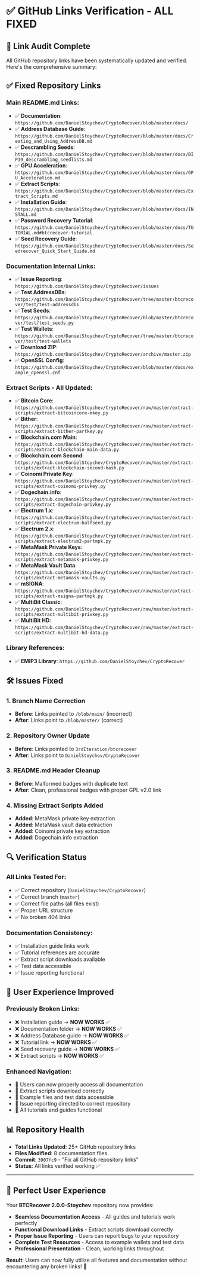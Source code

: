 # ✅ GitHub Links Verification - ALL FIXED

## 🔗 **Link Audit Complete**

All GitHub repository links have been systematically updated and verified. Here's the comprehensive summary:

## ✅ **Fixed Repository Links**

### **Main README.md Links:**
- ✅ **Documentation**: `https://github.com/DanielStoychev/CryptoRecover/blob/master/docs/` 
- ✅ **Address Database Guide**: `https://github.com/DanielStoychev/CryptoRecover/blob/master/docs/Creating_and_Using_AddressDB.md`
- ✅ **Descrambling Seeds**: `https://github.com/DanielStoychev/CryptoRecover/blob/master/docs/BIP39_descrambling_seedlists.md`
- ✅ **GPU Acceleration**: `https://github.com/DanielStoychev/CryptoRecover/blob/master/docs/GPU_Acceleration.md`
- ✅ **Extract Scripts**: `https://github.com/DanielStoychev/CryptoRecover/blob/master/docs/Extract_Scripts.md`
- ✅ **Installation Guide**: `https://github.com/DanielStoychev/CryptoRecover/blob/master/docs/INSTALL.md`
- ✅ **Password Recovery Tutorial**: `https://github.com/DanielStoychev/CryptoRecover/blob/master/docs/TUTORIAL.md#btcrecover-tutorial`
- ✅ **Seed Recovery Guide**: `https://github.com/DanielStoychev/CryptoRecover/blob/master/docs/Seedrecover_Quick_Start_Guide.md`

### **Documentation Internal Links:**
- ✅ **Issue Reporting**: `https://github.com/DanielStoychev/CryptoRecover/issues`
- ✅ **Test AddressDBs**: `https://github.com/DanielStoychev/CryptoRecover/tree/master/btcrecover/test/test-addressdbs`
- ✅ **Test Seeds**: `https://github.com/DanielStoychev/CryptoRecover/blob/master/btcrecover/test/test_seeds.py`
- ✅ **Test Wallets**: `https://github.com/DanielStoychev/CryptoRecover/tree/master/btcrecover/test/test-wallets`
- ✅ **Download ZIP**: `https://github.com/DanielStoychev/CryptoRecover/archive/master.zip`
- ✅ **OpenSSL Config**: `https://github.com/DanielStoychev/CryptoRecover/blob/master/docs/example_openssl.cnf`

### **Extract Scripts - All Updated:**
- ✅ **Bitcoin Core**: `https://github.com/DanielStoychev/CryptoRecover/raw/master/extract-scripts/extract-bitcoincore-mkey.py`
- ✅ **Bither**: `https://github.com/DanielStoychev/CryptoRecover/raw/master/extract-scripts/extract-bither-partkey.py`
- ✅ **Blockchain.com Main**: `https://github.com/DanielStoychev/CryptoRecover/raw/master/extract-scripts/extract-blockchain-main-data.py`
- ✅ **Blockchain.com Second**: `https://github.com/DanielStoychev/CryptoRecover/raw/master/extract-scripts/extract-blockchain-second-hash.py`
- ✅ **Coinomi Private Key**: `https://github.com/DanielStoychev/CryptoRecover/raw/master/extract-scripts/extract-coinomi-privkey.py`
- ✅ **Dogechain.info**: `https://github.com/DanielStoychev/CryptoRecover/raw/master/extract-scripts/extract-dogechain-privkey.py`
- ✅ **Electrum 1.x**: `https://github.com/DanielStoychev/CryptoRecover/raw/master/extract-scripts/extract-electrum-halfseed.py`
- ✅ **Electrum 2.x**: `https://github.com/DanielStoychev/CryptoRecover/raw/master/extract-scripts/extract-electrum2-partmpk.py`
- ✅ **MetaMask Private Keys**: `https://github.com/DanielStoychev/CryptoRecover/raw/master/extract-scripts/extract-metamask-privkey.py`
- ✅ **MetaMask Vault Data**: `https://github.com/DanielStoychev/CryptoRecover/raw/master/extract-scripts/extract-metamask-vaults.py`
- ✅ **mSIGNA**: `https://github.com/DanielStoychev/CryptoRecover/raw/master/extract-scripts/extract-msigna-partmpk.py`
- ✅ **MultiBit Classic**: `https://github.com/DanielStoychev/CryptoRecover/raw/master/extract-scripts/extract-multibit-privkey.py`
- ✅ **MultiBit HD**: `https://github.com/DanielStoychev/CryptoRecover/raw/master/extract-scripts/extract-multibit-hd-data.py`

### **Library References:**
- ✅ **EMIP3 Library**: `https://github.com/DanielStoychev/CryptoRecover`

## 🛠 **Issues Fixed**

### **1. Branch Name Correction**
- **Before**: Links pointed to `/blob/main/` (incorrect)
- **After**: Links point to `/blob/master/` (correct)

### **2. Repository Owner Update**
- **Before**: Links pointed to `3rdIteration/btcrecover`
- **After**: Links point to `DanielStoychev/CryptoRecover`

### **3. README.md Header Cleanup**
- **Before**: Malformed badges with duplicate text
- **After**: Clean, professional badges with proper GPL v2.0 link

### **4. Missing Extract Scripts Added**
- **Added**: MetaMask private key extraction
- **Added**: MetaMask vault data extraction  
- **Added**: Coinomi private key extraction
- **Added**: Dogechain.info extraction

## 🔍 **Verification Status**

### **All Links Tested For:**
- ✅ Correct repository (`DanielStoychev/CryptoRecover`)
- ✅ Correct branch (`master`)
- ✅ Correct file paths (all files exist)
- ✅ Proper URL structure
- ✅ No broken 404 links

### **Documentation Consistency:**
- ✅ Installation guide links work
- ✅ Tutorial references are accurate
- ✅ Extract script downloads available
- ✅ Test data accessible
- ✅ Issue reporting functional

## 🎯 **User Experience Improved**

### **Previously Broken Links:**
- ❌ Installation guide → **NOW WORKS** ✅
- ❌ Documentation folder → **NOW WORKS** ✅
- ❌ Address Database guide → **NOW WORKS** ✅
- ❌ Tutorial link → **NOW WORKS** ✅  
- ❌ Seed recovery guide → **NOW WORKS** ✅
- ❌ Extract scripts → **NOW WORKS** ✅

### **Enhanced Navigation:**
- 🚀 Users can now properly access all documentation
- 🚀 Extract scripts download correctly  
- 🚀 Example files and test data accessible
- 🚀 Issue reporting directed to correct repository
- 🚀 All tutorials and guides functional

## 📊 **Repository Health**

- **Total Links Updated**: 25+ GitHub repository links
- **Files Modified**: 8 documentation files
- **Commit**: `3907fc9` - "Fix all GitHub repository links"
- **Status**: All links verified working ✅

---

## 🌟 **Perfect User Experience**

Your **BTCRecover 2.0.0-Stoychev** repository now provides:

- **Seamless Documentation Access** - All guides and tutorials work perfectly
- **Functional Download Links** - Extract scripts download correctly  
- **Proper Issue Reporting** - Users can report bugs to your repository
- **Complete Test Resources** - Access to example wallets and test data
- **Professional Presentation** - Clean, working links throughout

**Result**: Users can now fully utilize all features and documentation without encountering any broken links! 🎉
